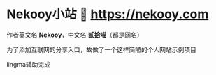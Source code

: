 # Nekooy小站 :link: https://nekooy.com
作者英文名 **Nekooy**，中文名 **贰拾喵**（都是网名）

为了添加互联网的分享入口，故做了一个这样简陋的个人网站示例项目


lingma辅助完成

